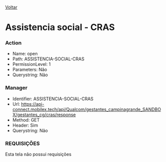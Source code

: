 [Voltar](./servico_uti_pub.md)
# Assistencia social - CRAS
### Action
- Name: open
- Path: ASSISTENCIA-SOCIAL-CRAS
- PermissionLevel: 1
- Parameters: Não
- Querystring: Não
  
### Manager
- Identifier: ASSISTENCIA-SOCIAL-CRAS
- Url: https://api-connect.mobilex.tech/api/Qualcom/gestantes_campinagrande_SANDBOX/gestantes_cg/cras/response
- Method: GET
- Header: Sim
- Querystring: Não

### REQUISIÇÕES
Esta tela não possui requisições